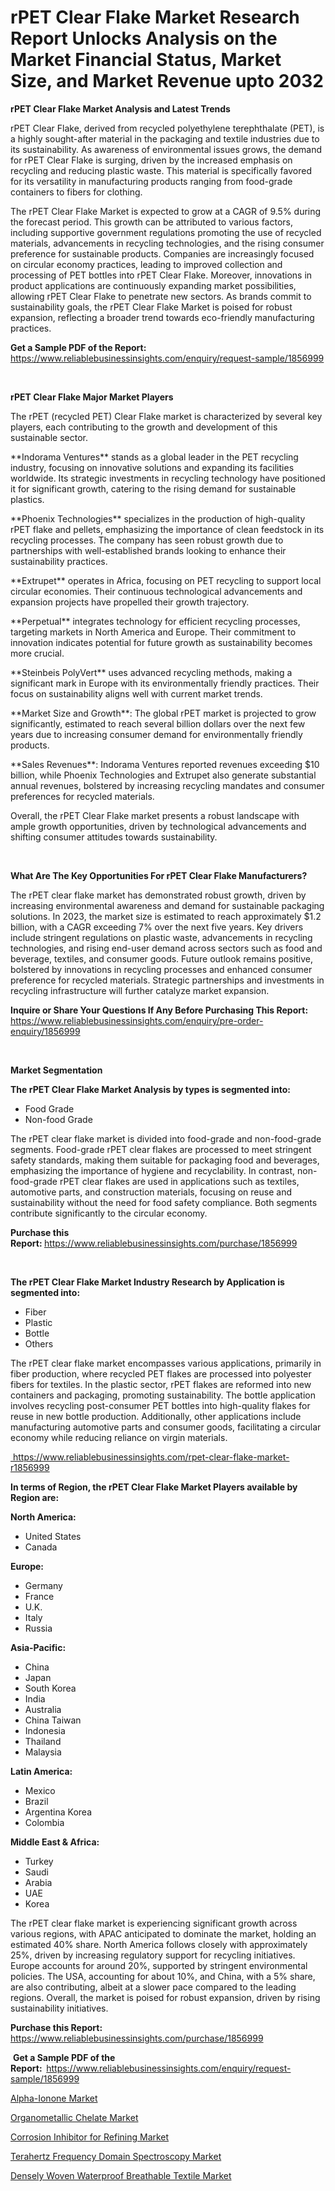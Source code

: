 <p><h1>rPET Clear Flake Market Research Report Unlocks Analysis on the Market Financial Status, Market Size, and Market Revenue upto 2032</h1></p><p><strong>rPET Clear Flake Market Analysis and Latest Trends</strong></p>
<p><p>rPET Clear Flake, derived from recycled polyethylene terephthalate (PET), is a highly sought-after material in the packaging and textile industries due to its sustainability. As awareness of environmental issues grows, the demand for rPET Clear Flake is surging, driven by the increased emphasis on recycling and reducing plastic waste. This material is specifically favored for its versatility in manufacturing products ranging from food-grade containers to fibers for clothing.</p><p>The rPET Clear Flake Market is expected to grow at a CAGR of 9.5% during the forecast period. This growth can be attributed to various factors, including supportive government regulations promoting the use of recycled materials, advancements in recycling technologies, and the rising consumer preference for sustainable products. Companies are increasingly focused on circular economy practices, leading to improved collection and processing of PET bottles into rPET Clear Flake. Moreover, innovations in product applications are continuously expanding market possibilities, allowing rPET Clear Flake to penetrate new sectors. As brands commit to sustainability goals, the rPET Clear Flake Market is poised for robust expansion, reflecting a broader trend towards eco-friendly manufacturing practices.</p></p>
<p><strong>Get a Sample PDF of the Report:&nbsp;</strong> <a href="https://www.reliablebusinessinsights.com/enquiry/request-sample/1856999?utm_campaign=1558&utm_medium=2&utm_source=Github&utm_content=ia&utm_term=08012025&utm_id=rpet-clear-flake">https://www.reliablebusinessinsights.com/enquiry/request-sample/1856999</a></p>
<p>&nbsp;</p>
<p><strong>rPET Clear Flake Major Market Players</strong></p>
<p><p>The rPET (recycled PET) Clear Flake market is characterized by several key players, each contributing to the growth and development of this sustainable sector. </p><p>**Indorama Ventures** stands as a global leader in the PET recycling industry, focusing on innovative solutions and expanding its facilities worldwide. Its strategic investments in recycling technology have positioned it for significant growth, catering to the rising demand for sustainable plastics. </p><p>**Phoenix Technologies** specializes in the production of high-quality rPET flake and pellets, emphasizing the importance of clean feedstock in its recycling processes. The company has seen robust growth due to partnerships with well-established brands looking to enhance their sustainability practices. </p><p>**Extrupet** operates in Africa, focusing on PET recycling to support local circular economies. Their continuous technological advancements and expansion projects have propelled their growth trajectory.</p><p>**Perpetual** integrates technology for efficient recycling processes, targeting markets in North America and Europe. Their commitment to innovation indicates potential for future growth as sustainability becomes more crucial.</p><p>**Steinbeis PolyVert** uses advanced recycling methods, making a significant mark in Europe with its environmentally friendly practices. Their focus on sustainability aligns well with current market trends. </p><p>**Market Size and Growth**: The global rPET market is projected to grow significantly, estimated to reach several billion dollars over the next few years due to increasing consumer demand for environmentally friendly products. </p><p>**Sales Revenues**: Indorama Ventures reported revenues exceeding $10 billion, while Phoenix Technologies and Extrupet also generate substantial annual revenues, bolstered by increasing recycling mandates and consumer preferences for recycled materials. </p><p>Overall, the rPET Clear Flake market presents a robust landscape with ample growth opportunities, driven by technological advancements and shifting consumer attitudes towards sustainability.</p></p>
<p>&nbsp;</p>
<p><strong>What Are The Key Opportunities For rPET Clear Flake Manufacturers?</strong></p>
<p><p>The rPET clear flake market has demonstrated robust growth, driven by increasing environmental awareness and demand for sustainable packaging solutions. In 2023, the market size is estimated to reach approximately $1.2 billion, with a CAGR exceeding 7% over the next five years. Key drivers include stringent regulations on plastic waste, advancements in recycling technologies, and rising end-user demand across sectors such as food and beverage, textiles, and consumer goods. Future outlook remains positive, bolstered by innovations in recycling processes and enhanced consumer preference for recycled materials. Strategic partnerships and investments in recycling infrastructure will further catalyze market expansion.</p></p>
<p><strong>Inquire or Share Your Questions If Any Before Purchasing This Report:</strong> <a href="https://www.reliablebusinessinsights.com/enquiry/pre-order-enquiry/1856999?utm_campaign=1558&utm_medium=2&utm_source=Github&utm_content=ia&utm_term=08012025&utm_id=rpet-clear-flake">https://www.reliablebusinessinsights.com/enquiry/pre-order-enquiry/1856999</a></p>
<p>&nbsp;</p>
<p><strong>Market Segmentation</strong></p>
<p><strong>The rPET Clear Flake Market Analysis by types is segmented into:</strong></p>
<p><ul><li>Food Grade</li><li>Non-food Grade</li></ul></p>
<p><p>The rPET clear flake market is divided into food-grade and non-food-grade segments. Food-grade rPET clear flakes are processed to meet stringent safety standards, making them suitable for packaging food and beverages, emphasizing the importance of hygiene and recyclability. In contrast, non-food-grade rPET clear flakes are used in applications such as textiles, automotive parts, and construction materials, focusing on reuse and sustainability without the need for food safety compliance. Both segments contribute significantly to the circular economy.</p></p>
<p><strong>Purchase this Report:&nbsp;</strong><a href="https://www.reliablebusinessinsights.com/purchase/1856999?utm_campaign=1558&utm_medium=2&utm_source=Github&utm_content=ia&utm_term=08012025&utm_id=rpet-clear-flake">https://www.reliablebusinessinsights.com/purchase/1856999</a></p>
<p>&nbsp;</p>
<p><strong>The rPET Clear Flake Market Industry Research by Application is segmented into:</strong></p>
<p><ul><li>Fiber</li><li>Plastic</li><li>Bottle</li><li>Others</li></ul></p>
<p><p>The rPET clear flake market encompasses various applications, primarily in fiber production, where recycled PET flakes are processed into polyester fibers for textiles. In the plastic sector, rPET flakes are reformed into new containers and packaging, promoting sustainability. The bottle application involves recycling post-consumer PET bottles into high-quality flakes for reuse in new bottle production. Additionally, other applications include manufacturing automotive parts and consumer goods, facilitating a circular economy while reducing reliance on virgin materials.</p></p>
<p><a href="https://www.reliablebusinessinsights.com/rpet-clear-flake-market-r1856999?utm_campaign=1558&utm_medium=2&utm_source=Github&utm_content=ia&utm_term=08012025&utm_id=rpet-clear-flake">&nbsp;https://www.reliablebusinessinsights.com/rpet-clear-flake-market-r1856999</a></p>
<p><strong>In terms of Region, the rPET Clear Flake Market Players available by Region are:</strong></p>
<p>
    <p> <strong> North America: </strong>
        <ul>
            <li>United States</li>
            <li>Canada</li>
        </ul>
        </p> 
    <p> <strong> Europe: </strong>
        <ul>
            <li>Germany</li>
            <li>France</li>
            <li>U.K.</li>
            <li>Italy</li>
            <li>Russia</li>
        </ul>
        </p> 
    <p> <strong> Asia-Pacific: </strong>
        <ul>
            <li>China</li>
            <li>Japan</li>
            <li>South Korea</li>
            <li>India</li>
            <li>Australia</li>
            <li>China Taiwan</li>
            <li>Indonesia</li>
            <li>Thailand</li>
            <li>Malaysia</li>
        </ul>
        </p> 
    <p> <strong> Latin America: </strong>
        <ul>
            <li>Mexico</li>
            <li>Brazil</li>
            <li>Argentina Korea</li>
            <li>Colombia</li>
        </ul>
        </p> 
    <p> <strong> Middle East & Africa: </strong>
        <ul>
            <li>Turkey</li>
            <li>Saudi</li>
            <li>Arabia</li>
            <li>UAE</li>
            <li>Korea</li>
        </ul>
    </p>
    </p>
<p><p>The rPET clear flake market is experiencing significant growth across various regions, with APAC anticipated to dominate the market, holding an estimated 40% share. North America follows closely with approximately 25%, driven by increasing regulatory support for recycling initiatives. Europe accounts for around 20%, supported by stringent environmental policies. The USA, accounting for about 10%, and China, with a 5% share, are also contributing, albeit at a slower pace compared to the leading regions. Overall, the market is poised for robust expansion, driven by rising sustainability initiatives.</p></p>
<p><strong>Purchase this Report: </strong><a href="https://www.reliablebusinessinsights.com/purchase/1856999?utm_campaign=1558&utm_medium=2&utm_source=Github&utm_content=ia&utm_term=08012025&utm_id=rpet-clear-flake">https://www.reliablebusinessinsights.com/purchase/1856999</a></p>
<p>&nbsp;<strong>Get a Sample PDF of the Report:&nbsp;&nbsp;</strong><a href="https://www.reliablebusinessinsights.com/enquiry/request-sample/1856999?utm_campaign=1558&utm_medium=2&utm_source=Github&utm_content=ia&utm_term=08012025&utm_id=rpet-clear-flake">https://www.reliablebusinessinsights.com/enquiry/request-sample/1856999</a></p>
<p><strong></strong></p>
<p><p><a href="https://www.linkedin.com/pulse/insight-alpha-ionone-market-size-expected-cagr-85-from-jw7ac?utm_campaign=1558&utm_medium=2&utm_source=Github&utm_content=ia&utm_term=08012025&utm_id=rpet-clear-flake">Alpha-Ionone Market</a></p><p><a href="https://www.linkedin.com/pulse/global-organometallic-chelate-market-comprehensive-analysis-brovc?utm_campaign=1558&utm_medium=2&utm_source=Github&utm_content=ia&utm_term=08012025&utm_id=rpet-clear-flake">Organometallic Chelate Market</a></p><p><a href="https://www.linkedin.com/pulse/market-dynamics-future-trends-global-corrosion-inhibitor-refining-cuogf?utm_campaign=1558&utm_medium=2&utm_source=Github&utm_content=ia&utm_term=08012025&utm_id=rpet-clear-flake">Corrosion Inhibitor for Refining Market</a></p><p><a href="https://github.com/ryanbell8967/Market-Research-Report-List-1/blob/main/terahertz-frequency-domain-spectroscopy-market.md?utm_campaign=1558&utm_medium=2&utm_source=Github&utm_content=ia&utm_term=08012025&utm_id=rpet-clear-flake">Terahertz Frequency Domain Spectroscopy Market</a></p><p><a href="https://www.linkedin.com/pulse/densely-woven-waterproof-breathable-textile-market-trends-li1fc?utm_campaign=1558&utm_medium=2&utm_source=Github&utm_content=ia&utm_term=08012025&utm_id=rpet-clear-flake">Densely Woven Waterproof Breathable Textile Market</a></p></p>